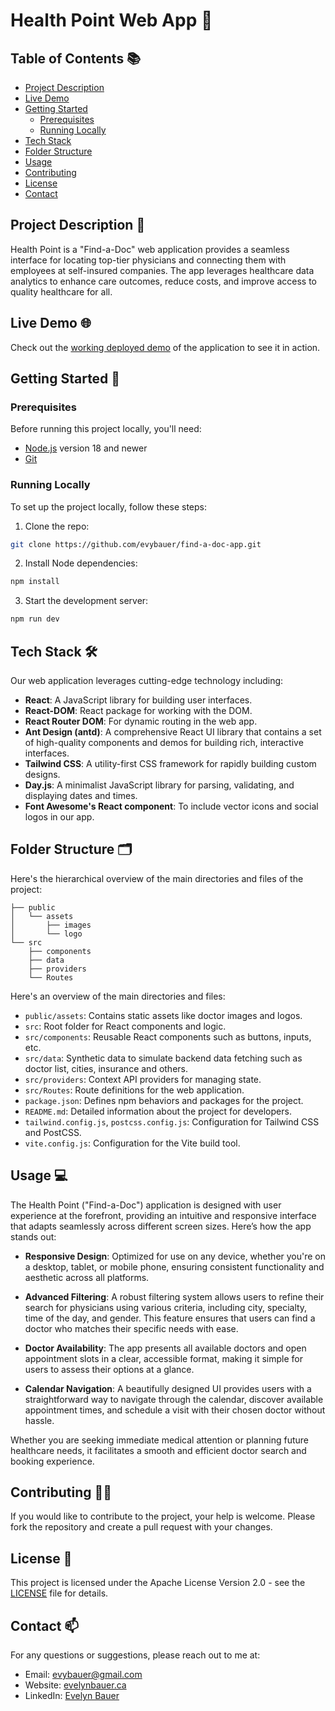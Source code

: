 # Health Point Web App 🏥

## Table of Contents 📚

- [Project Description](#project-description-)
- [Live Demo](#live-demo-)
- [Getting Started](#getting-started-)
  - [Prerequisites](#prerequisites-)
  - [Running Locally](#running-locally-)
- [Tech Stack](#tech-stack-)
- [Folder Structure](#folder-structure-)
- [Usage](#usage-)
- [Contributing](#contributing-)
- [License](#license-)
- [Contact](#contact-)

## Project Description 📝

Health Point is a "Find-a-Doc" web application provides a seamless interface for locating top-tier physicians and connecting them with employees at self-insured companies. The app leverages healthcare data analytics to enhance care outcomes, reduce costs, and improve access to quality healthcare for all.

## Live Demo 🌐

Check out the [working deployed demo](https://healthpoint.evelynbauer.ca/) of the application to see it in action.

## Getting Started 🚀

### Prerequisites

Before running this project locally, you'll need:

- [Node.js](https://nodejs.org/en/download) version 18 and newer
- [Git](https://git-scm.com/downloads)

### Running Locally

To set up the project locally, follow these steps:

1. Clone the repo:

```bash
git clone https://github.com/evybauer/find-a-doc-app.git
```

2. Install Node dependencies:

```bash
npm install
```

3. Start the development server:

```bash
npm run dev
```

## Tech Stack 🛠️

Our web application leverages cutting-edge technology including:

- **React**: A JavaScript library for building user interfaces.
- **React-DOM**: React package for working with the DOM.
- **React Router DOM**: For dynamic routing in the web app.
- **Ant Design (antd)**: A comprehensive React UI library that contains a set of high-quality components and demos for building rich, interactive interfaces.
- **Tailwind CSS**: A utility-first CSS framework for rapidly building custom designs.
- **Day.js**: A minimalist JavaScript library for parsing, validating, and displaying dates and times.
- **Font Awesome's React component**: To include vector icons and social logos in our app.

## Folder Structure 🗂️

Here's the hierarchical overview of the main directories and files of the project:

```
├── public
│   └── assets
│       ├── images
│       └── logo
└── src
    ├── components
    ├── data
    ├── providers
    └── Routes
```

Here's an overview of the main directories and files:

- `public/assets`: Contains static assets like doctor images and logos.
- `src`: Root folder for React components and logic.
- `src/components`: Reusable React components such as buttons, inputs, etc.
- `src/data`: Synthetic data to simulate backend data fetching such as doctor list, cities, insurance and others.
- `src/providers`: Context API providers for managing state.
- `src/Routes`: Route definitions for the web application.
- `package.json`: Defines npm behaviors and packages for the project.
- `README.md`: Detailed information about the project for developers.
- `tailwind.config.js`, `postcss.config.js`: Configuration for Tailwind CSS and PostCSS.
- `vite.config.js`: Configuration for the Vite build tool.

## Usage 💻

The Health Point ("Find-a-Doc") application is designed with user experience at the forefront, providing an intuitive and responsive interface that adapts seamlessly across different screen sizes. Here’s how the app stands out:

- **Responsive Design**: Optimized for use on any device, whether you're on a desktop, tablet, or mobile phone, ensuring consistent functionality and aesthetic across all platforms.

- **Advanced Filtering**: A robust filtering system allows users to refine their search for physicians using various criteria, including city, specialty, time of the day, and gender. This feature ensures that users can find a doctor who matches their specific needs with ease.

- **Doctor Availability**: The app presents all available doctors and open appointment slots in a clear, accessible format, making it simple for users to assess their options at a glance.

- **Calendar Navigation**: A beautifully designed UI provides users with a straightforward way to navigate through the calendar, discover available appointment times, and schedule a visit with their chosen doctor without hassle.

Whether you are seeking immediate medical attention or planning future healthcare needs, it facilitates a smooth and efficient doctor search and booking experience.

## Contributing 👨‍💻

If you would like to contribute to the project, your help is welcome. Please fork the repository and create a pull request with your changes.

## License 📜

This project is licensed under the Apache License Version 2.0 - see the [LICENSE](LICENSE) file for details.

## Contact 📫

For any questions or suggestions, please reach out to me at:

- Email: evybauer@gmail.com
- Website: [evelynbauer.ca](https://evelynbauer.ca)
- LinkedIn: [Evelyn Bauer](https://www.linkedin.com/in/evelyn-louise-bauer-31193890/)
